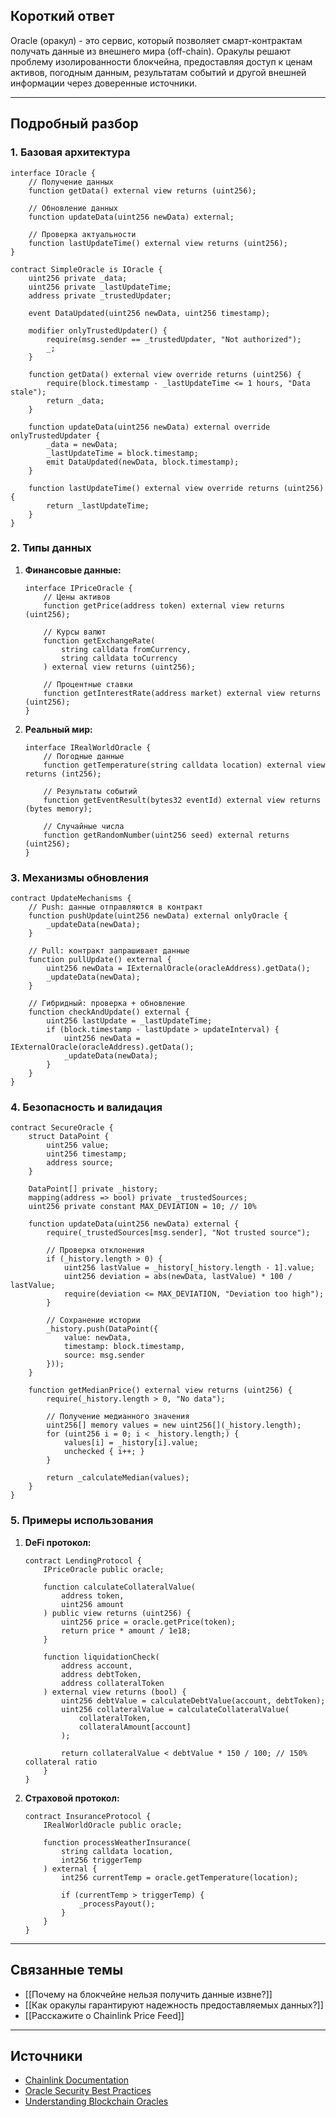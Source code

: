 ## Короткий ответ

Oracle (оракул) - это сервис, который позволяет смарт-контрактам получать данные из внешнего мира (off-chain). Оракулы решают проблему изолированности блокчейна, предоставляя доступ к ценам активов, погодным данным, результатам событий и другой внешней информации через доверенные источники.

---

## Подробный разбор

### **1. Базовая архитектура**

```solidity
interface IOracle {
    // Получение данных
    function getData() external view returns (uint256);
    
    // Обновление данных
    function updateData(uint256 newData) external;
    
    // Проверка актуальности
    function lastUpdateTime() external view returns (uint256);
}

contract SimpleOracle is IOracle {
    uint256 private _data;
    uint256 private _lastUpdateTime;
    address private _trustedUpdater;
    
    event DataUpdated(uint256 newData, uint256 timestamp);
    
    modifier onlyTrustedUpdater() {
        require(msg.sender == _trustedUpdater, "Not authorized");
        _;
    }
    
    function getData() external view override returns (uint256) {
        require(block.timestamp - _lastUpdateTime <= 1 hours, "Data stale");
        return _data;
    }
    
    function updateData(uint256 newData) external override onlyTrustedUpdater {
        _data = newData;
        _lastUpdateTime = block.timestamp;
        emit DataUpdated(newData, block.timestamp);
    }
    
    function lastUpdateTime() external view override returns (uint256) {
        return _lastUpdateTime;
    }
}
```

### **2. Типы данных**

1. **Финансовые данные:**
   ```solidity
   interface IPriceOracle {
       // Цены активов
       function getPrice(address token) external view returns (uint256);
       
       // Курсы валют
       function getExchangeRate(
           string calldata fromCurrency,
           string calldata toCurrency
       ) external view returns (uint256);
       
       // Процентные ставки
       function getInterestRate(address market) external view returns (uint256);
   }
   ```

2. **Реальный мир:**
   ```solidity
   interface IRealWorldOracle {
       // Погодные данные
       function getTemperature(string calldata location) external view returns (int256);
       
       // Результаты событий
       function getEventResult(bytes32 eventId) external view returns (bytes memory);
       
       // Случайные числа
       function getRandomNumber(uint256 seed) external returns (uint256);
   }
   ```

### **3. Механизмы обновления**

```solidity
contract UpdateMechanisms {
    // Push: данные отправляются в контракт
    function pushUpdate(uint256 newData) external onlyOracle {
        _updateData(newData);
    }
    
    // Pull: контракт запрашивает данные
    function pullUpdate() external {
        uint256 newData = IExternalOracle(oracleAddress).getData();
        _updateData(newData);
    }
    
    // Гибридный: проверка + обновление
    function checkAndUpdate() external {
        uint256 lastUpdate = _lastUpdateTime;
        if (block.timestamp - lastUpdate > updateInterval) {
            uint256 newData = IExternalOracle(oracleAddress).getData();
            _updateData(newData);
        }
    }
}
```

### **4. Безопасность и валидация**

```solidity
contract SecureOracle {
    struct DataPoint {
        uint256 value;
        uint256 timestamp;
        address source;
    }
    
    DataPoint[] private _history;
    mapping(address => bool) private _trustedSources;
    uint256 private constant MAX_DEVIATION = 10; // 10%
    
    function updateData(uint256 newData) external {
        require(_trustedSources[msg.sender], "Not trusted source");
        
        // Проверка отклонения
        if (_history.length > 0) {
            uint256 lastValue = _history[_history.length - 1].value;
            uint256 deviation = abs(newData, lastValue) * 100 / lastValue;
            require(deviation <= MAX_DEVIATION, "Deviation too high");
        }
        
        // Сохранение истории
        _history.push(DataPoint({
            value: newData,
            timestamp: block.timestamp,
            source: msg.sender
        }));
    }
    
    function getMedianPrice() external view returns (uint256) {
        require(_history.length > 0, "No data");
        
        // Получение медианного значения
        uint256[] memory values = new uint256[](_history.length);
        for (uint256 i = 0; i < _history.length;) {
            values[i] = _history[i].value;
            unchecked { i++; }
        }
        
        return _calculateMedian(values);
    }
}
```

### **5. Примеры использования**

1. **DeFi протокол:**
   ```solidity
   contract LendingProtocol {
       IPriceOracle public oracle;
       
       function calculateCollateralValue(
           address token,
           uint256 amount
       ) public view returns (uint256) {
           uint256 price = oracle.getPrice(token);
           return price * amount / 1e18;
       }
       
       function liquidationCheck(
           address account,
           address debtToken,
           address collateralToken
       ) external view returns (bool) {
           uint256 debtValue = calculateDebtValue(account, debtToken);
           uint256 collateralValue = calculateCollateralValue(
               collateralToken,
               collateralAmount[account]
           );
           
           return collateralValue < debtValue * 150 / 100; // 150% collateral ratio
       }
   }
   ```

2. **Страховой протокол:**
   ```solidity
   contract InsuranceProtocol {
       IRealWorldOracle public oracle;
       
       function processWeatherInsurance(
           string calldata location,
           int256 triggerTemp
       ) external {
           int256 currentTemp = oracle.getTemperature(location);
           
           if (currentTemp > triggerTemp) {
               _processPayout();
           }
       }
   }
   ```

---

## Связанные темы
- [[Почему на блокчейне нельзя получить данные извне?]]
- [[Как оракулы гарантируют надежность предоставляемых данных?]]
- [[Расскажите о Chainlink Price Feed]]

---

## Источники
- [Chainlink Documentation](https://docs.chain.link/)
- [Oracle Security Best Practices](https://blog.chain.link/defi-oracle-security-best-practices/)
- [Understanding Blockchain Oracles](https://ethereum.org/en/developers/docs/oracles/) 